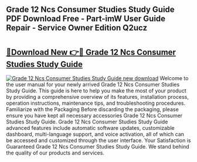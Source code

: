 ## Grade 12 Ncs Consumer Studies Study Guide PDF Download Free - Part-imW User Guide Repair - Service Owner Edition Q2ucz

# <h2><a href="http://bc78330.oget.top/?id=Grade+12+Ncs+Consumer+Studies+Study+Guide">🔗Download New 👉🔴 Grade 12 Ncs Consumer Studies Study Guide</a></h2>

[![Grade 12 Ncs Consumer Studies Study Guide new download](https://i.imgur.com/5g1atiW.png)](http://bc78330.oget.top/?id=Grade+12+Ncs+Consumer+Studies+Study+Guide)
Welcome to the user manual for your newly arrived Grade 12 Ncs Consumer Studies Study Guide. This guide is here to help you make the most of your product by providing a comprehensive overview of its features, installation process, operation instructions, maintenance tips, and troubleshooting procedures. Familiarize with the Packaging Before discarding the packaging, please ensure you have kept all necessary accessories Grade 12 Ncs Consumer Studies Study Guide. Grade 12 Ncs Consumer Studies Study Guide advanced features include automatic software updates, customizable dashboard, multi-language support, and voice activation, all of which can be accessed and customized through the user interface. Your Satisfaction is Guaranteed Grade 12 Ncs Consumer Studies Study Guide. We stand behind the quality of our products and services.
